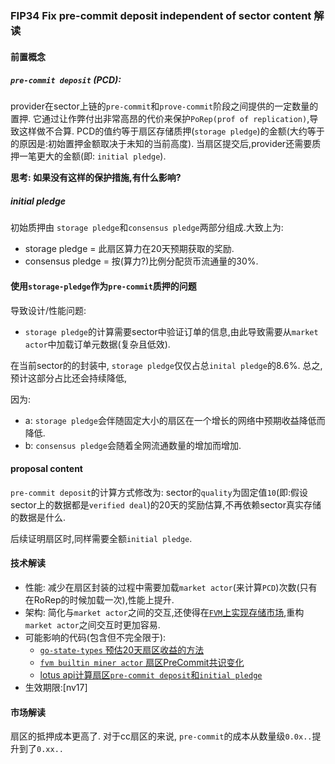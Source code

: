 ### FIP34 Fix pre-commit deposit independent of sector content 解读

#### 前置概念
##### `pre-commit deposit` (PCD): 
provider在sector上链的`pre-commit`和`prove-commit`阶段之间提供的一定数量的置押.
它通过让作弊付出非常高昂的代价来保护`PoRep(prof of replication)`,导致这样做不合算.
PCD的值约等于扇区存储质押(`storage pledge`)的金额(大约等于的原因是:初始置押金额取决于未知的当前高度).
当扇区提交后,provider还需要质押一笔更大的金额(即: `initial pledge`).

**思考: 如果没有这样的保护措施,有什么影响?**

##### initial pledge
初始质押由 `storage pledge`和`consensus pledge`两部分组成.大致上为:
- storage pledge = 此扇区算力在20天预期获取的奖励.
- consensus pledge = 按(算力?)比例分配货币流通量的30%.

#### 使用`storage-pledge`作为`pre-commit`质押的问题
导致设计/性能问题:
- `storage pledge`的计算需要sector中验证订单的信息,由此导致需要从`market actor`中加载订单元数据(复杂且低效).

在当前sector的的封装中, `storage pledge`仅仅占总`inital pledge`的8.6%. 总之, 预计这部分占比还会持续降低,

因为:
- a: `storage pledge`会伴随固定大小的扇区在一个增长的网络中预期收益降低而降低.
- b: `consensus pledge`会随着全网流通数量的增加而增加.

#### proposal content
`pre-commit deposit`的计算方式修改为:
sector的`quality`为固定值`10`(即:假设sector上的数据都是`verified deal`)的20天的奖励估算,不再依赖sector真实存储的数据是什么.

后续证明扇区时,同样需要全额`initial pledge`.

#### 技术解读
- 性能: 减少在扇区封装的过程中需要加载`market actor`(来计算`PCD`)次数(只有在RoRep的时候加载一次),性能上提升.
- 架构: 简化与`market actor`之间的交互,还使得在[`FVM`上实现存储市场](https://github.com/filecoin-project/FIPs/discussions/241),重构`market actor`之间交互时更加容易.
- 可能影响的代码(包含但不完全限于):
    - [`go-state-types` 预估20天扇区收益的方法](https://github.com/filecoin-project/go-state-types/blob/1a5722cbeef038aa5d867c47d072989e8565afe6/builtin/v9/miner/monies.go#L53-L93)
    - [`fvm builtin miner actor` 扇区PreCommit共识变化](https://github.com/filecoin-project/builtin-actors/blob/fc3c24b27bb903b4bdba98627a98b9f029d18506/actors/miner/src/lib.rs#L1840-L1843)
    - [lotus api计算扇区`pre-commit deposit`和`initial pledge`](https://github.com/filecoin-project/lotus/blob/d11248b9989174599e7472306f3f99cd6f8d68b9/node/impl/full/state.go#L1197-L1211)
- 生效期限:[nv17]

#### 市场解读
扇区的抵押成本更高了. 对于cc扇区的来说, `pre-commit`的成本从数量级`0.0x..`提升到了`0.xx..`



